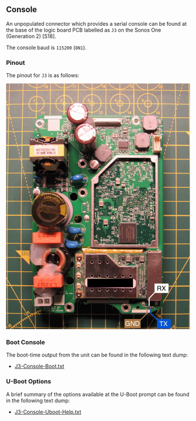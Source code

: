 ## Console

An unpopulated connector which provides a serial console can be found at the
base of the logic board PCB labelled as `J3` on the Sonos One (Generation 2)
[S18].

The console baud is `115200` (`8N1`).

### Pinout

The pinout for `J3` is as follows:

![UART / Console Pinout](./images/photographs/ports-uart.jpg?raw=true)

### Boot Console

The boot-time output from the unit can be found in the following text dump:

* [J3-Console-Boot.txt](./dumps/j3-console-boot.txt)

### U-Boot Options

A brief summary of the options available at the U-Boot prompt can be found
in the following text dump:

* [J3-Console-Uboot-Help.txt](./dumps/j3-console-uboot-help.txt)
